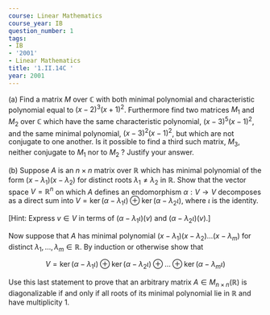 ```yaml
---
course: Linear Mathematics
course_year: IB
question_number: 1
tags:
- IB
- '2001'
- Linear Mathematics
title: '1.II.14C '
year: 2001
---
```



(a) Find a matrix $M$ over $\mathbb{C}$ with both minimal polynomial and characteristic polynomial equal to $(x-2)^{3}(x+1)^{2}$. Furthermore find two matrices $M_{1}$ and $M_{2}$ over $\mathbb{C}$ which have the same characteristic polynomial, $(x-3)^{5}(x-1)^{2}$, and the same minimal polynomial, $(x-3)^{2}(x-1)^{2}$, but which are not conjugate to one another. Is it possible to find a third such matrix, $M_{3}$, neither conjugate to $M_{1}$ nor to $M_{2}$ ? Justify your answer.

(b) Suppose $A$ is an $n \times n$ matrix over $\mathbb{R}$ which has minimal polynomial of the form $\left(x-\lambda_{1}\right)\left(x-\lambda_{2}\right)$ for distinct roots $\lambda_{1} \neq \lambda_{2}$ in $\mathbb{R}$. Show that the vector space $V=\mathbb{R}^{n}$ on which $A$ defines an endomorphism $\alpha: V \rightarrow V$ decomposes as a direct sum into $V=\operatorname{ker}\left(\alpha-\lambda_{1} \iota\right) \oplus \operatorname{ker}\left(\alpha-\lambda_{2} \iota\right)$, where $\iota$ is the identity.

[Hint: Express $v \in V$ in terms of $\left(\alpha-\lambda_{1} \iota\right)(v)$ and $\left.\left(\alpha-\lambda_{2} \iota\right)(v) .\right]$

Now suppose that $A$ has minimal polynomial $\left(x-\lambda_{1}\right)\left(x-\lambda_{2}\right) \ldots\left(x-\lambda_{m}\right)$ for distinct $\lambda_{1}, \ldots, \lambda_{m} \in \mathbb{R}$. By induction or otherwise show that

$$V=\operatorname{ker}\left(\alpha-\lambda_{1} \iota\right) \oplus \operatorname{ker}\left(\alpha-\lambda_{2} \iota\right) \oplus \ldots \oplus \operatorname{ker}\left(\alpha-\lambda_{m} \iota\right)$$

Use this last statement to prove that an arbitrary matrix $A \in M_{n \times n}(\mathbb{R})$ is diagonalizable if and only if all roots of its minimal polynomial lie in $\mathbb{R}$ and have multiplicity $1 .$